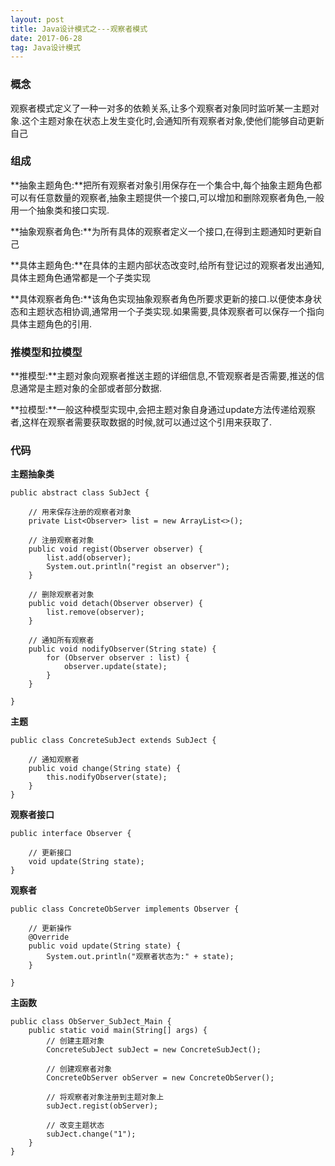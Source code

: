 ```yaml
---
layout: post
title: Java设计模式之---观察者模式
date: 2017-06-28 
tag: Java设计模式
---
```


### 概念 ###

观察者模式定义了一种一对多的依赖关系,让多个观察者对象同时监听某一主题对象.这个主题对象在状态上发生变化时,会通知所有观察者对象,使他们能够自动更新自己

### 组成 ###

**抽象主题角色:**把所有观察者对象引用保存在一个集合中,每个抽象主题角色都可以有任意数量的观察者,抽象主题提供一个接口,可以增加和删除观察者角色,一般用一个抽象类和接口实现.

**抽象观察者角色:**为所有具体的观察者定义一个接口,在得到主题通知时更新自己

**具体主题角色:**在具体的主题内部状态改变时,给所有登记过的观察者发出通知,具体主题角色通常都是一个子类实现

**具体观察者角色:**该角色实现抽象观察者角色所要求更新的接口.以便使本身状态和主题状态相协调,通常用一个子类实现.如果需要,具体观察者可以保存一个指向具体主题角色的引用.

### 推模型和拉模型 ###
**推模型:**主题对象向观察者推送主题的详细信息,不管观察者是否需要,推送的信息通常是主题对象的全部或者部分数据.

**拉模型:**一般这种模型实现中,会把主题对象自身通过update方法传递给观察者,这样在观察者需要获取数据的时候,就可以通过这个引用来获取了.

### 代码 ###

**主题抽象类**

	public abstract class SubJect {

		// 用来保存注册的观察者对象
		private List<Observer> list = new ArrayList<>();
	
		// 注册观察者对象
		public void regist(Observer observer) {
			list.add(observer);
			System.out.println("regist an observer");
		}
	
		// 删除观察者对象
		public void detach(Observer observer) {
			list.remove(observer);
		}
	
		// 通知所有观察者
		public void nodifyObserver(String state) {
			for (Observer observer : list) {
				observer.update(state);
			}
		}

	}

**主题**

	public class ConcreteSubJect extends SubJect {
	
		// 通知观察者
		public void change(String state) {
			this.nodifyObserver(state);
		}
	}

**观察者接口**

	public interface Observer {
	
		// 更新接口
		void update(String state);
	}

**观察者**

	public class ConcreteObServer implements Observer {

		// 更新操作
		@Override
		public void update(String state) {
			System.out.println("观察者状态为:" + state);
		}

	}

**主函数**

    public class ObServer_SubJect_Main {
    	public static void main(String[] args) {
    		// 创建主题对象
    		ConcreteSubJect subJect = new ConcreteSubJect();
    		
    		// 创建观察者对象
    		ConcreteObServer obServer = new ConcreteObServer();
    		
    		// 将观察者对象注册到主题对象上
    		subJect.regist(obServer);
    		
    		// 改变主题状态
    		subJect.change("1");
    	}
    }

